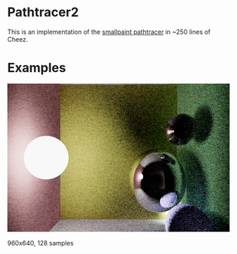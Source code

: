 # Pathtracer2

This is an implementation of the [smallpaint pathtracer](https://users.cg.tuwien.ac.at/zsolnai/gfx/smallpaint/) in ~250 lines of Cheez.

# Examples
![example 1](images/example1.png)

960x640, 128 samples